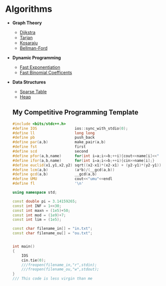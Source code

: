 # Algorithms

- **Graph Theory**
  * [Dijkstra](https://github.com/nozosimo/Competitive-Programming/blob/master/Algorithms/Graph%20Theory/Dijkstra.cpp)
  * [Tarjan](https://github.com/nozosimo/Competitive-Programming/blob/master/Algorithms/Graph%20Theory/Tarjan.cpp)
  * [Kosaraju](https://github.com/nozosimo/Competitive-Programming/blob/master/Algorithms/Graph%20Theory/Kosaraju.cpp)
  * [Bellman-Ford](https://github.com/nozosimo/Competitive-Programming/blob/master/Algorithms/Graph%20Theory/Bellman-Ford.cpp)
- **Dynamic Programming**

  * [Fast Exponentiation](https://github.com/nozosimo/Competitive-Programming/blob/master/Algorithms/Dynamic%20Programming/Fast%20Exponentiation.cpp)
  * [Fast Binomial Coefficents](https://github.com/nozosimo/Competitive-Programming/blob/master/Algorithms/Dynamic%20Programming/Fast%20Binomial%20Coefficent.cpp)

- **Data Structures**
  * [Sparse Table](https://github.com/nozosimo/Competitive-Programming/blob/master/Algorithms/Data%20Structures/Sparse%20Table.cpp)
  * [Heap](https://github.com/nozosimo/Competitive-Programming/blob/master/Algorithms/Data%20Structures/Heap%20(Data%20Structure).cpp)

  ## My Competitive Programming Template

  ```c++
  #include <bits/stdc++.h>
  #define IOS                 ios::sync_with_stdio(0);
  #define ll                  long long
  #define pb                  push_back
  #define par(a,b)            make_pair(a,b)
  #define fst                 first
  #define scd                 second
  #define pfor(a,b,name)      for(int i=a;i<=b;++i){cout<<name[i]<<" ";}cout<<'\n'
  #define ifor(a,b,name)      for(int i=a;i<=b;++i){cin>>name[i];}
  #define euclid(x1,y1,x2,y2) sqrt((x2-x1)*(x2-x1) + (y2-y1)*(y2-y1))
  #define lcm(a,b)            (a*b)/(__gcd(a,b))
  #define gcd(a,b)            __gcd(a,b)
  #define UMU                 cout<<"umu"<<endl
  #define fl                  '\n'

  using namespace std;

  const double pi = 3.14159265;
  const int INF = 1<<30;
  const int maxn = (1e5)+50;
  const int mod = (1e9)+7;
  const int lim = (1e5);

  const char filename_in[] = "in.txt";
  const char filename_ou[] = "ou.txt";


  int main()
  {
      IOS
      cin.tie(0);
      ///freopen(filename_in,"r",stdin);
      ///freopen(filename_ou,"w",stdout);
  }
  /// This code is less virgin than me
  ```

  ​
